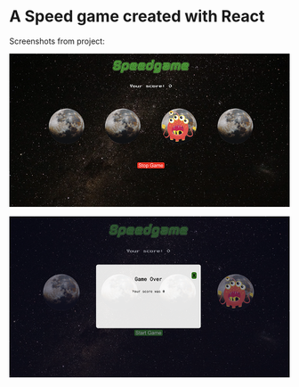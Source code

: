 # A Speed game created with React

Screenshots from project:

![screenshot](https://github.com/andorjamb/react_speedgame/blob/master/screenshot_1.png)

![screenshot](https://github.com/andorjamb/react_speedgame/blob/master/screenshot_2.png)


